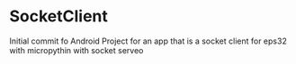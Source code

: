 # SocketClient
Initial commit fo Android Project for an app that is a socket client for eps32 with micropythin with socket serveo
